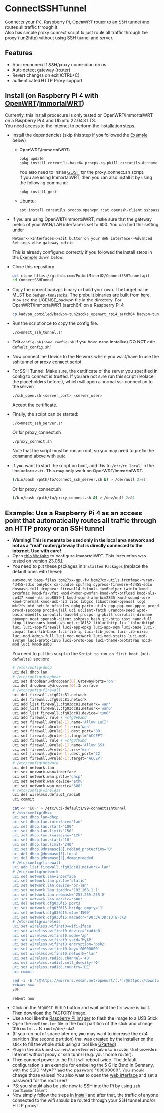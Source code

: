 # ConnectSSHTunnel
Connects your PC, Raspberry Pi, OpenWRT router to an SSH tunnel and routes all traffic through it.<br>
Also has simple proxy connect script to just route all traffic through the proxy (tun2http) without using SSH tunnel and server.

## Features
* Auto reconnect if SSH/proxy connection drops
* Auto detect gateway (router)
* Revert changes on exit (CTRL+C)
* authenticated HTTP Proxy support

## Install (on Raspberry Pi 4 with [OpenWRT](https://openwrt.org)/[ImmortalWRT](https://immortalwrt.org))
Currently, this install procedure is only tested on OpenWRT/ImmortalWRT on a Raspberry Pi 4 and Ubuntu 22.04.3 LTS.<br>
You need access to the internet to perform the installation steps.

* Install the dependencies (skip this step if you followed the [Example](#example-use-a-raspberry-pi-4-as-an-access-point-that-automatically-routes-all-traffic-through-an-http-proxy-or-an-ssh-tunnel) below)
  * OpenWRT/ImmortalWRT:
    ```bash
    opkg update
    opkg install coreutils-base64 procps-ng-pkill coreutils-dirname openvpn ncat openssh-client sshpass bash git-http
    ```
    You also need to install [GOST](https://gost.run/en/) for the proxy_connect.sh script.<br>
    If you are using ImmortalWRT, then you can also install it by using the following command:
    ```bash
    opkg install gost
    ```
  * Ubuntu:
    ```bash
    apt install coreutils procps openvpn ncat openssh-client sshpass bash git
    ```

* If you are using OpenWRT/ImmortalWRT, make sure that the gateway metric of your WAN/LAN interface is set to 600. You can find this setting under
  ```
  Network->Interfaces->Edit button on your WAN interface->Advanced Settings->Use gateway metric
  ```
  This is already configured correctly if you followed the install steps in the [Example](#example-use-a-raspberry-pi-4-as-an-access-point-that-automatically-routes-all-traffic-through-an-http-proxy-or-an-ssh-tunnel) down below.

* Clone this repository
  ```bash
  git clone https://github.com/PocketMiner82/ConnectSSHTunnel.git
  cd ConnectSSHTunnel
  ```

* Copy the correct badvpn binary or build your own. The target name MUST be `badvpn-tun2socks`. The prebuilt binaries are built from [here](https://github.com/ambrop72/badvpn). Also see the LICENSE_badvpn file in the directory. For OpenWRT/ImmortalWRT (aarch64) on a Raspberry Pi 4:
  ```bash
  cp badvpn_compiled/badvpn-tun2socks_openwrt_rpi4_aarch64 badvpn-tun2socks
  ```

* Run the script once to copy the config file.
  ```bash
  ./connect_ssh_tunnel.sh
  ```

* Edit `config.sh` (`nano config.sh` if you have nano installed) DO NOT edit `default_config.sh`!

* Now connect the Device to the Network where you want/have to use the ssh tunnel or proxy connect script.

* For SSH Tunnel: Make sure, the certificate of the server you specified in config to connect is trusted. If you are not sure run this script (replace the placeholders before!), which will open a normal ssh connection to the server:
  ```bash
  ./ssh_open.sh <server_port> <server_user>
  ```
  Accept the certificate.

* Finally, the script can be started:
  ```bash
  ./connect_ssh_server.sh
  ```
  Or for proxy_connect.sh:
  ```bash
  ./proxy_connect.sh
  ```
  Note that the script must be run as root, so you may need to prefix the command above with `sudo`.
* If you want to start the script on boot, add this to `/etc/rc.local`, in the line before `exit`. This may only work on OpenWRT/ImmortalWRT.
  ```bash
  (/bin/bash /path/to/connect_ssh_server.sh &) > /dev/null 2>&1
  ```
  Or for proxy_connect.sh:
  ```bash
  (/bin/bash /path/to/proxy_connect.sh &) > /dev/null 2>&1
  ```

## Example: Use a Raspberry Pi 4 as an access point that automatically routes all traffic through an HTTP proxy or an SSH tunnel
* **Warning! This is meant to be used only in the local area network and not as a "real" router/gateway that is directly connected to the internet. Use with care!**
* Open [this Website](https://firmware-selector.immortalwrt.org/?target=bcm27xx%2Fbcm2711&id=rpi-4) to configure ImmortalWRT. This instruction was tested on version 23.05.1.
* You need to put these packages in `Installed Packages` (replace the default ones with these):
  ```
  automount base-files bcm27xx-gpu-fw bcm27xx-utils brcmfmac-nvram-43455-sdio busybox ca-bundle cpufreq cypress-firmware-43455-sdio dnsmasq-full dropbear firewall4 fstools ipv6helper iwinfo kmod-brcmfmac kmod-fs-vfat kmod-hwmon-pwmfan kmod-nft-offload kmod-nls-cp437 kmod-nls-iso8859-1 kmod-sound-arm-bcm2835 kmod-sound-core kmod-thermal kmod-usb-hid libc libgcc libustream-openssl logd mkf2fs mtd netifd nftables opkg partx-utils ppp ppp-mod-pppoe procd procd-seccomp procd-ujail uci uclient-fetch urandom-seed wpad-basic-mbedtls coreutils-base64 procps-ng-pkill coreutils-dirname openvpn ncat openssh-client sshpass bash git-http gost nano-full htop libsensors kmod-usb-net-rtl8152 liblucihttp-lua liblucihttp0 luci luci-app-firewall luci-app-opkg luci-app-sqm luci-base luci-compat luci-lib-base luci-lib-ip luci-lib-jsonc luci-lib-nixio luci-mod-admin-full luci-mod-network luci-mod-status luci-mod-system luci-proto-ipv6 luci-proto-ppp luci-theme-bootstrap rpcd-mod-luci kmod-usb3
  ```
  You need to put this script in the `Script to run on first boot (uci-defaults)` section:
  ```bash
  # /etc/config/dhcp
  uci del dhcp.lan
  # /etc/config/dropbear
  uci set dropbear.@dropbear[0].GatewayPorts='on'
  uci del dropbear.@dropbear[0].Interface
  # /etc/config/firewall
  uci del firewall.cfg02dc81.network
  uci del firewall.cfg03dc81.network
  uci add_list firewall.cfg03dc81.network='wan'
  uci add_list firewall.cfg03dc81.network='wan6'
  uci add_list firewall.cfg02dc81.device='tun0'
  uci add firewall rule # =cfg0e92bd
  uci set firewall.@rule[-1].name='Allow LuCI'
  uci set firewall.@rule[-1].src='wan'
  uci set firewall.@rule[-1].dest_port='80'
  uci set firewall.@rule[-1].target='ACCEPT'
  uci add firewall rule # =cfg0f92bd
  uci set firewall.@rule[-1].name='Allow SSH'
  uci set firewall.@rule[-1].src='wan'
  uci set firewall.@rule[-1].dest_port='22'
  uci set firewall.@rule[-1].target='ACCEPT'
  # /etc/config/network
  uci del network.lan
  uci set network.wan=interface
  uci set network.wan.proto='dhcp'
  uci set network.wan.device='eth0'
  uci set network.wan.metric='600'
  # /etc/config/wireless
  uci del wireless.default_radio0
  uci commit
  
  cat << "EOF" > /etc/uci-defaults/99-connectsshtunnel
  # /etc/config/dhcp
  uci set dhcp.lan=dhcp
  uci set dhcp.lan.interface='lan'
  uci set dhcp.lan.start='100'
  uci set dhcp.lan.limit='150'
  uci set dhcp.lan.leasetime='12h'
  uci set dhcp.lan.start='10'
  uci set dhcp.lan.limit='240'
  uci set dhcp.@dnsmasq[0].rebind_protection='0'
  uci del dhcp.@dnsmasq[0].local
  uci del dhcp.@dnsmasq[0].domainneeded
  # /etc/config/firewall
  uci add_list firewall.cfg02dc81.network='lan'
  # /etc/config/network
  uci set network.lan=interface
  uci set network.lan.proto='static'
  uci set network.lan.device='br-lan'
  uci set network.lan.ipaddr='192.168.1.1'
  uci set network.lan.netmask='255.255.255.0'
  uci set network.lan.metric='600'
  uci del network.cfg030f15.ports
  uci set network.cfg030f15.bridge_empty='1'
  uci set network.cfg030f15.mtu='1500'
  uci set network.cfg030f15.macaddr='D8:3A:DD:13:EF:AB'
  # /etc/config/wireless
  uci set wireless.wifinet0=wifi-iface
  uci set wireless.wifinet0.device='radio0'
  uci set wireless.wifinet0.mode='ap'
  uci set wireless.wifinet0.ssid='MyAP'
  uci set wireless.wifinet0.encryption='psk2'
  uci set wireless.wifinet0.key='00000000'
  uci set wireless.wifinet0.network='lan'
  uci set wireless.radio0.channel='40'
  uci set wireless.radio0.cell_density='0'
  uci set wireless.radio0.country='DE'
  uci commit
  
  sed -i -E 's@https://mirrors.vsean.net/openwrt/(.*)/@https://downloads.immortalwrt.org/\1/@g' /etc/opkg/distfeeds.conf
  reboot now
  EOF
  
  reboot now
  ```
* Click on the `REQUEST BUILD` button and wait until the firmware is built. Then download the FACTORY image.
* Use a tool like the [Raspberry Pi Imager](https://github.com/raspberrypi/rpi-imager) to flash the image to a USB Stick
* Open the `cmdline.txt` file in the boot partition of the stick and change the `root=...` to `root=/dev/sda2`
* (If you run out of space later on, you may want to increase the ext4 partition (the second partition) that was created by the installer on the stick to fill the whole stick using a tool like [GParted](https://gparted.org/))
* Plug in the stick and connect an ethernet cable to a router that provides internet without proxy or ssh tunnel (e.g. your home router).
* Then connect power to the Pi. It will reboot twice. The default configuration is an example for enabeling the 5 GHz Band in Germany, with the SSID "MyAP" and the password "00000000". You should change those values! You also want to open the [web interface](http://immortalwrt) and set a password for the root user!
* PS: you should also be able now to SSH into the Pi by using `ssh root@immortalwrt`
* Now simply follow the steps in [Install](#install-on-raspberry-pi-4-with-openwrtimmortalwrt) and after that, the traffic of anyone connected to the wifi should be routed through your SSH tunnel and/or HTTP proxy!
